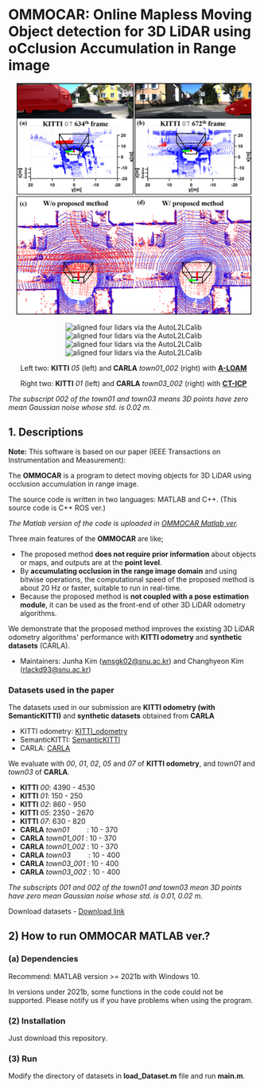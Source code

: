 # OMMOCAR: Online Mapless Moving Object detection for 3D LiDAR using oCclusion Accumulation in Range image
<p align = "center">
<img src= "https://github.com/JunhaAgu/Mapless_Moving_matlab/blob/main/imgs/thumbnail_white.png" alt="aligned four lidars via the AutoL2LCalib" width="474" height="465">
</p> 

<p align = "center">
<img src= "https://github.com/JunhaAgu/Mapless_Moving/blob/main/video/loam/loam_kitti_05.gif" alt="aligned four lidars via the AutoL2LCalib" width="175" height="197.5">
<img src= "https://github.com/JunhaAgu/Mapless_Moving/blob/main/video/loam/loam_carla_town01_002.gif" alt="aligned four lidars via the AutoL2LCalib" width="175" height="197.5">
<img src= "https://github.com/JunhaAgu/Mapless_Moving/blob/main/video/cticp/cticp_kitti_01.gif" alt="aligned four lidars via the AutoL2LCalib" width="175" height="197.5">
<img src= "https://github.com/JunhaAgu/Mapless_Moving/blob/main/video/cticp/cticp_carla_town03_002.gif" alt="aligned four lidars via the AutoL2LCalib" width="175" height="197.5">
</p>
<p align = "center">
Left two: <b>KITTI</b> <i>05</i> (left) and <b>CARLA</b> <i>town01_002</i> (right) with <b><a href="https://github.com/HKUST-Aerial-Robotics/A-LOAM">A-LOAM</a></b>
<p align = "center">
Right two: <b>KITTI</b> <i>01</i> (left) and <b>CARLA</b> <i>town03_002</i> (right) with <b><a href="https://github.com/jedeschaud/ct_icp">CT-ICP</a></b>
  
  <I>The subscript 002 of the town01 and town03 means 3D points have zero mean Gaussian noise whose std. is 0.02 m.</i>
</p>

## 1. Descriptions
**Note:** This software is based on our paper (IEEE Transactions on Instrumentation and Measurement):

The **OMMOCAR** is a program to detect moving objects for 3D LiDAR using occlusion accumulation in range image.

The source code is written in two languages: MATLAB and C++.
(This source code is C++ ROS ver.)

*The Matlab version of the code is uploaded in [OMMOCAR Matlab ver](https://github.com/JunhaAgu/Mapless_Moving_matlab).*

Three main features of the **OMMOCAR** are like;
- The proposed method **does not require prior information** about objects or maps, and outputs are at the **point level**.
- By **accumulating occlusion in the range image domain** and using bitwise operations, the computational speed of the proposed method is about 20 Hz or faster, suitable to run in real-time.
- Because the proposed method is **not coupled with a pose estimation module**, it can be used as the front-end of other 3D LiDAR odometry algorithms.

We demonstrate that the proposed method improves the existing 3D LiDAR odometry algorithms' performance with **KITTI odometry** and **synthetic datasets** (CARLA).

- Maintainers: Junha Kim (wnsgk02@snu.ac.kr) and Changhyeon Kim (rlackd93@snu.ac.kr)

### Datasets used in the paper
The datasets used in our submission are **KITTI odometry (with SemanticKITTI)** and **synthetic datasets** obtained from **CARLA**

- KITTI odometry: [KITTI_odometry](https://www.cvlibs.net/datasets/kitti/eval_odometry.php)
- SemanticKITTI: [SemanticKITTI](http://www.semantic-kitti.org/dataset.html#download)
- CARLA: [CARLA](https://carla.org/)

We evaluate with *00*, *01*, *02*, *05* and *07* of **KITTI odometry**, and *town01* and *town03* of **CARLA**. 

- **KITTI** *00*: 4390 - 4530
- **KITTI** *01*: 150  - 250
- **KITTI** *02*: 860  - 950
- **KITTI** *05*: 2350 - 2670
- **KITTI** *07*: 630  - 820
- **CARLA** *town01* &nbsp;&nbsp;&nbsp;&nbsp;&nbsp;&nbsp;&nbsp; : 10 - 370
- **CARLA** *town01_001* : 10 - 370
- **CARLA** *town01_002* : 10 - 370
- **CARLA** *town03* &nbsp;&nbsp;&nbsp;&nbsp;&nbsp;&nbsp;&nbsp; : 10 - 400
- **CARLA** *town03_001* : 10 - 400
- **CARLA** *town03_002* : 10 - 400
  
*The subscripts 001 and 002 of the town01 and town03 mean 3D points have zero mean Gaussian noise whose std. is 0.01, 0.02 m.*

Download datasets - [Download link](https://larr.snu.ac.kr/drive/d/s/uulKtWN4b41HXBNk92QigruwP2eBMqhY/4-Lw2fCmp5F_xCIgcX2TNC_qzBnMwVFd-HbYgiTNDsQo)

## 2) How to run OMMOCAR MATLAB ver.?
### (a) Dependencies
Recommend: MATLAB version >= 2021b with Windows 10.

In versions under 2021b, some functions in the code could not be supported. Please notify us if you have problems when using the program.

### (2) Installation
Just download this repository.

### (3) Run
Modify the directory of datasets in **load_Dataset.m** file and run **main.m**.
